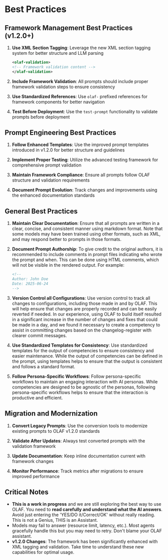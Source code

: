 # Best Practices

## Framework Management Best Practices (v1.2.0+)

1. **Use XML Section Tagging**: Leverage the new XML section tagging system for better structure and LLM parsing
   ```xml
   <olaf-validation>
   <!-- Framework validation content -->
   </olaf-validation>
   ```

2. **Include Framework Validation**: All prompts should include proper framework validation steps to ensure consistency

3. **Use Standardized References**: Use `olaf-` prefixed references for framework components for better navigation

4. **Test Before Deployment**: Use the `test-prompt` functionality to validate prompts before deployment

## Prompt Engineering Best Practices

1. **Follow Enhanced Templates**: Use the improved prompt templates introduced in v1.2.0 for better structure and guidelines

2. **Implement Proper Testing**: Utilize the advanced testing framework for comprehensive prompt validation

3. **Maintain Framework Compliance**: Ensure all prompts follow OLAF structure and validation requirements

4. **Document Prompt Evolution**: Track changes and improvements using the enhanced documentation standards

## General Best Practices

1. **Maintain Clear Documentation**: Ensure that all prompts are written in a clear, concise, and consistent manner using markdown format. Note that some models may have been trained using other formats, such as XML, and may respond better to prompts in those formats.

2. **Document Prompt Authorship**: To give credit to the original authors, it is recommended to include comments in prompt files indicating who wrote the prompt and when. This can be done using HTML comments, which will not be visible in the rendered output. For example:
   ```markdown
   <!--
   Author: John Doe
   Date: 2025-06-24
   -->
   ```

3. **Version Control all Configurations**: Use version control to track all changes to configurations, including those made in and by OLAF. This will help ensure that changes are properly recorded and can be easily reverted if needed. In our experience, using OLAF to build itself resulted in a significant increase in the number of changes and fixes that could be made in a day, and we found it necessary to create a competency to assist in committing changes based on the changelog-register with clearer commit messages.

4. **Use Standardized Templates for Consistency**: Use standardized templates for the output of competencies to ensure consistency and easier maintenance. While the output of competencies can be defined in the prompt, using templates helps to ensure that the output is consistent and follows a standard format.

5. **Follow Persona-Specific Workflows**: Follow persona-specific workflows to maintain an engaging interaction with AI personas. While competencies are designed to be agnostic of the personas, following persona-specific workflows helps to ensure that the interaction is productive and efficient.

## Migration and Modernization

1. **Convert Legacy Prompts**: Use the conversion tools to modernize existing prompts to OLAF v1.2.0 standards

2. **Validate After Updates**: Always test converted prompts with the validation framework

3. **Update Documentation**: Keep inline documentation current with framework changes

4. **Monitor Performance**: Track metrics after migrations to ensure improved performance

## Critical Notes
- **This is a work in progress** and we are still exploring the best way to use OLAF. You need to **read carefully and understand what the AI answers**. Avoid just entering the 'YES/DO it/Correct/OK' without really reading. This is not a Genius, THIS is an Assistant.
- Models may fail to answer (resource limit, latency, etc.). Most agents gracefully handle this but you may need to retry. Don't blame your OLAF assistant.
- **v1.2.0 Changes**: The framework has been significantly enhanced with XML tagging and validation. Take time to understand these new capabilities for optimal usage.
